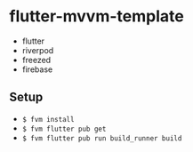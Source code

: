 # flutter-mvvm-template
- flutter
- riverpod
- freezed
- firebase 


## Setup

- `$ fvm install`
- `$ fvm flutter pub get`
- `$ fvm flutter pub run build_runner build`

